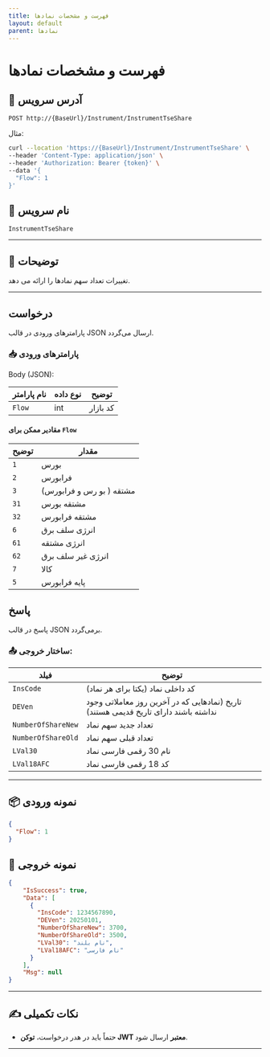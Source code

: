 ```yaml
---
title: فهرست و مشخصات نمادها
layout: default
parent: نمادها
---
```


# فهرست و مشخصات نمادها

## 📌 آدرس سرویس

```http
POST http://{BaseUrl}/Instrument/InstrumentTseShare
```

مثال:

```bash
curl --location 'https://{BaseUrl}/Instrument/InstrumentTseShare' \
--header 'Content-Type: application/json' \
--header 'Authorization: Bearer {token}' \
--data '{
  "Flow": 1
}'
```  

## 🧾 نام سرویس

`InstrumentTseShare`

---

## 🎯 توضیحات

تغییرات تعداد سهم نمادها را ارائه می دهد.

---

## درخواست

پارامترهای ورودی در قالب JSON ارسال می‌گردد.

### 📥 پارامترهای ورودی

Body (JSON):


| نام پارامتر | نوع داده | توضیح |
|------ | --- | --------- |
| `Flow` | int | کد بازار |

#### مقادیر ممکن برای `Flow`

| توضیح | مقدار |
|-------|-------|
| `1`  | بورس |
| `2`  | فرابورس |
| `3` |  مشتقه ( بو رس و فرابورس) |
| `31` |  مشتقه بورس |
| `32` |  مشتقه فرابورس |
| `6` |  انرژی سلف برق |
| `61` |  انرژی مشتقه |
| `62` |  انرژی غیر سلف برق |
| `7` | کالا |
| `5` | پایه فرابورس |

## پاسخ

پاسخ در قالب JSON برمی‌گردد.

### 📤 ساختار خروجی:

| فیلد | توضیح |
|------|-------|
| `InsCode` | کد داخلی نماد (یکتا برای هر نماد) |
| `DEVen` | تاریخ (نمادهایی که در آخرین روز معاملاتی وجود نداشته باشند دارای تاریخ قدیمی هستند) |
| `NumberOfShareNew` | تعداد جدید سهم نماد |
| `NumberOfShareOld` | تعداد قبلی سهم نماد |
| `LVal30` | نام 30 رقمی فارسی نماد |
| `LVal18AFC` | کد 18 رقمی فارسی نماد |

---

## 📦 نمونه ورودی 

```json
{
  "Flow": 1
}
```

## 📄 نمونه خروجی

```json
{
    "IsSuccess": true,
    "Data": [
      {
        "InsCode": 1234567890,
        "DEVen": 20250101,
        "NumberOfShareNew": 3700,
        "NumberOfShareOld": 3500,
        "LVal30": "نام بلند",
        "LVal18AFC": "نام فارسی"
      }
    ],
    "Msg": null
}
```

---

## ✍️ نکات تکمیلی

- حتماً باید در هدر درخواست، **توکن JWT معتبر** ارسال شود.

---